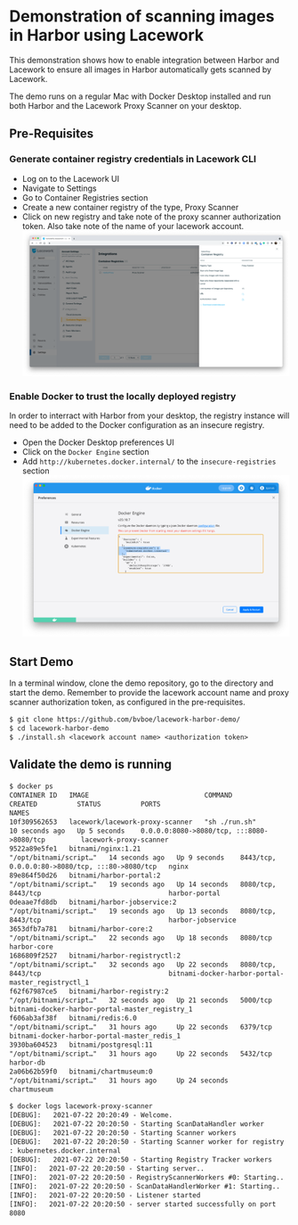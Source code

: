 # Demonstration of scanning images in Harbor using Lacework
This demonstration shows how to enable integration between Harbor and Lacework to ensure all images in Harbor automatically gets scanned by Lacework.

The demo runs on a regular Mac with Docker Desktop installed and run both Harbor and the Lacework Proxy Scanner on your desktop.

## Pre-Requisites
### Generate container registry credentials in Lacework CLI
* Log on to the Lacework UI
* Navigate to Settings
* Go to Container Registries section
* Create a new container registry of the type, Proxy Scanner
* Click on new registry and take note of the proxy scanner authorization token. Also take note of the name of your lacework account.
![Lacework Registry Configuration Section](/images/lacework-registry-screenshot.png)
### Enable Docker to trust the locally deployed registry
In order to interract with Harbor from your desktop, the registry instance will need to be added to the Docker configuration as an insecure registry.
* Open the Docker Desktop preferences UI
* Click on the `Docker Engine` section
* Add `http://kubernetes.docker.internal/` to the `insecure-registries` section
![Docker Insecure Registry Section](/images/insecure-registry.png)

## Start Demo
In a terminal window, clone the demo repository, go to the directory and start the demo. Remember to provide the lacework account name and proxy scanner authorization token, as configured in the pre-requisites.
```
$ git clone https://github.com/bvboe/lacework-harbor-demo/
$ cd lacework-harbor-demo
$ ./install.sh <lacework account name> <authorization token>
```

## Validate the demo is running
```
$ docker ps
CONTAINER ID   IMAGE                             COMMAND                  CREATED          STATUS          PORTS                                             NAMES
10f309562653   lacework/lacework-proxy-scanner   "sh ./run.sh"            10 seconds ago   Up 5 seconds    0.0.0.0:8080->8080/tcp, :::8080->8080/tcp         lacework-proxy-scanner
9522a89e5fe1   bitnami/nginx:1.21                "/opt/bitnami/script…"   14 seconds ago   Up 9 seconds    8443/tcp, 0.0.0.0:80->8080/tcp, :::80->8080/tcp   nginx
89e864f50d26   bitnami/harbor-portal:2           "/opt/bitnami/script…"   19 seconds ago   Up 14 seconds   8080/tcp, 8443/tcp                                harbor-portal
0deaae7fd8db   bitnami/harbor-jobservice:2       "/opt/bitnami/script…"   19 seconds ago   Up 13 seconds   8080/tcp, 8443/tcp                                harbor-jobservice
3653dfb7a781   bitnami/harbor-core:2             "/opt/bitnami/script…"   22 seconds ago   Up 18 seconds   8080/tcp                                          harbor-core
1686809f2527   bitnami/harbor-registryctl:2      "/opt/bitnami/script…"   32 seconds ago   Up 22 seconds   8080/tcp, 8443/tcp                                bitnami-docker-harbor-portal-master_registryctl_1
f62f67987ce5   bitnami/harbor-registry:2         "/opt/bitnami/script…"   32 seconds ago   Up 21 seconds   5000/tcp                                          bitnami-docker-harbor-portal-master_registry_1
f606ab3af38f   bitnami/redis:6.0                 "/opt/bitnami/script…"   31 hours ago     Up 22 seconds   6379/tcp                                          bitnami-docker-harbor-portal-master_redis_1
3930ba604523   bitnami/postgresql:11             "/opt/bitnami/script…"   31 hours ago     Up 22 seconds   5432/tcp                                          harbor-db
2a06b62b59f0   bitnami/chartmuseum:0             "/opt/bitnami/script…"   31 hours ago     Up 24 seconds                                                     chartmuseum
```

```
$ docker logs lacework-proxy-scanner
[DEBUG]:   2021-07-22 20:20:49 - Welcome.
[DEBUG]:   2021-07-22 20:20:50 - Starting ScanDataHandler worker
[DEBUG]:   2021-07-22 20:20:50 - Starting Scanner workers
[DEBUG]:   2021-07-22 20:20:50 - Starting Scanner worker for registry : kubernetes.docker.internal
[DEBUG]:   2021-07-22 20:20:50 - Starting Registry Tracker workers
[INFO]:   2021-07-22 20:20:50 - Starting server..
[INFO]:   2021-07-22 20:20:50 - RegistryScannerWorkers #0: Starting..
[INFO]:   2021-07-22 20:20:50 - ScanDataHandlerWorker #1: Starting..
[INFO]:   2021-07-22 20:20:50 - Listener started
[INFO]:   2021-07-22 20:20:50 - server started successfully on port 8080
```
